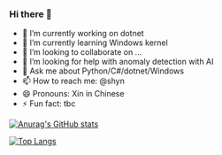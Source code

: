 ### Hi there 👋

- 🔭 I’m currently working on dotnet
- 🌱 I’m currently learning Windows kernel
- 👯 I’m looking to collaborate on ...
- 🤔 I’m looking for help with anomaly detection with AI
- 💬 Ask me about Python/C#/dotnet/Windows
- 📫 How to reach me: @shyn
- 😄 Pronouns: Xin in Chinese
- ⚡ Fun fact: tbc

[![Anurag's GitHub stats](https://github-readme-stats.vercel.app/api?username=shyn)](https://github.com/anuraghazra/github-readme-stats)

[![Top Langs](https://github-readme-stats.vercel.app/api/top-langs/?username=shyn&layout=compact)](https://github.com/anuraghazra/github-readme-stats)

